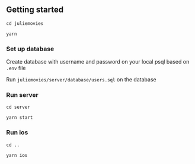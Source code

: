 ## Getting started

`cd juliemovies`

`yarn`

### Set up database

Create database with username and password on your local psql based on `.env` file

Run `juliemovies/server/database/users.sql` on the database

### Run server

`cd server`

`yarn start`

### Run ios

`cd ..`

`yarn ios`
